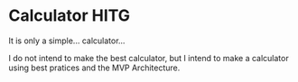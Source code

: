 # Calculator HITG

It is only a simple... calculator...

I do not intend to make the best calculator, but I intend to make a calculator using best pratices and the MVP Architecture.
